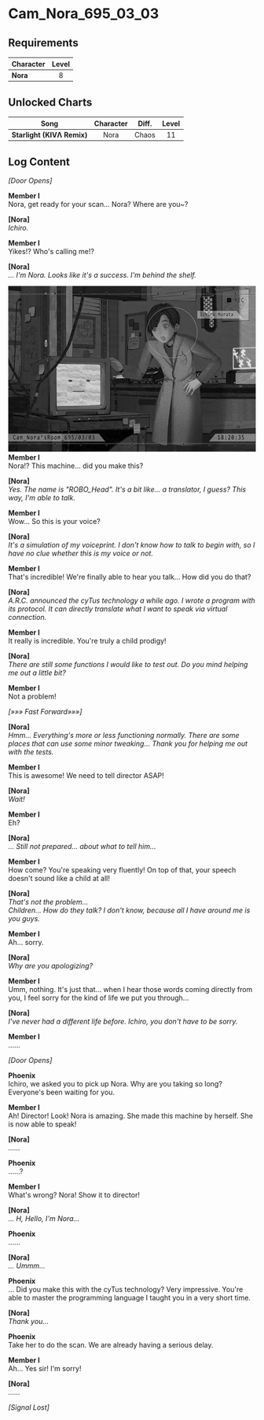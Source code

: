 # Cam_Nora_695_03_03
## Requirements
|Character|Level|
|---------|:---:|
|**Nora** |  8  |

## Unlocked Charts
|           Song           |Character|Diff.|Level|
|--------------------------|:-------:|:---:|:---:|
|**Starlight (KIVΛ Remix)**|  Nora   |Chaos| 11  |

## Log Content
*\[Door Opens\]*

**Member I**<br>
Nora, get ready for your scan... Nora? Where are you\~?

**[Nora]**<br>
*Ichiro.*

**Member I**<br>
Yikes!? Who's calling me!?

**[Nora]**<br>
*... I'm Nora. Looks like it's a success. I'm behind the shelf.*

![noos1401.png](./attachments/noos1401.png)
**Member I**<br>
Nora!? This machine... did you make this?

**[Nora]**<br>
*Yes. The name is "ROBO\_Head". It's a bit like... a translator, I guess? This way, I'm able to talk.*

**Member I**<br>
Wow... So this is your voice?

**[Nora]**<br>
*It's a simulation of my voiceprint. I don't know how to talk to begin with, so I have no clue whether this is my voice or not.*

**Member I**<br>
That's incredible! We're finally able to hear you talk... How did you do that?

**[Nora]**<br>
*A.R.C. announced the cyTus technology a while ago. I wrote a program with its protocol. It can directly translate what I want to speak via virtual connection.*

**Member I**<br>
It really is incredible. You're truly a child prodigy!

**[Nora]**<br>
*There are still some functions I would like to test out. Do you mind helping me out a little bit?*

**Member I**<br>
Not a problem!

*[»»» Fast Forward»»»]*

**[Nora]**<br>
*Hmm... Everything's more or less functioning normally. There are some places that can use some minor tweaking... Thank you for helping me out with the tests.*

**Member I**<br>
This is awesome! We need to tell director ASAP!

**[Nora]**<br>
*Wait!*

**Member I**<br>
Eh?

**[Nora]**<br>
*... Still not prepared... about what to tell him...*

**Member I**<br>
How come? You're speaking very fluently! On top of that, your speech doesn't sound like a child at all!

**[Nora]**<br>
*That's not the problem...<br>
Children... How do they talk? I don't know, because all I have around me is you guys.*

**Member I**<br>
Ah... sorry.

**[Nora]**<br>
*Why are you apologizing?*

**Member I**<br>
Umm, nothing. It's just that... when I hear those words coming directly from you, I feel sorry for the kind of life we put you through...

**[Nora]**<br>
*I've never had a different life before. Ichiro, you don't have to be sorry.*

**Member I**<br>
......

*\[Door Opens\]*

**Phoenix**<br>
Ichiro, we asked you to pick up Nora. Why are you taking so long? Everyone's been waiting for you.

**Member I**<br>
Ah! Director! Look! Nora is amazing. She made this machine by herself. She is now able to speak!

**[Nora]**<br>
*......*

**Phoenix**<br>
......?

**Member I**<br>
What's wrong? Nora! Show it to director!

**[Nora]**<br>
*... H, Hello, I'm Nora...*

**Phoenix**<br>
......

**[Nora]**<br>
*... Ummm...*

**Phoenix**<br>
... Did you make this with the cyTus technology? Very impressive. You're able to master the programming language I taught you in a very short time.

**[Nora]**<br>
*Thank you...*

**Phoenix**<br>
Take her to do the scan. We are already having a serious delay.

**Member I**<br>
Ah... Yes sir! I'm sorry!

**[Nora]**<br>
*......*

*[Signal Lost]*
